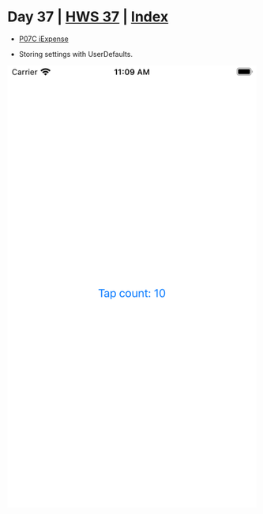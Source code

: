 # Day 37 | [HWS 37](https://www.hackingwithswift.com/100/swiftui/37) | [Index](https://github.com/JulesMoorhouse/100DaysOfSwiftUI/blob/main/README.md)

- [P07C iExpense](https://github.com/JulesMoorhouse/100DaysOfSwiftUI/blob/main/P07C%20iExpense/P07C%20iExpense/ContentView.swift)

- Storing settings with UserDefaults.
  
<img src="../Images/day36c.png">
